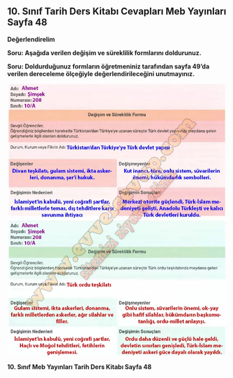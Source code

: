 ## 10. Sınıf Tarih Ders Kitabı Cevapları Meb Yayınları Sayfa 48

**Değerlendirelim**

**Soru: Aşağıda verilen değişim ve süreklilik formlarını doldurunuz.**

**Soru: Doldurduğunuz formların öğretmeniniz tarafından sayfa 49’da verilen dereceleme ölçeğiyle değerlendirileceğini unutmayınız.**

![](./image1.webp)

**10. Sınıf Meb Yayınları Tarih Ders Kitabı Sayfa 48**